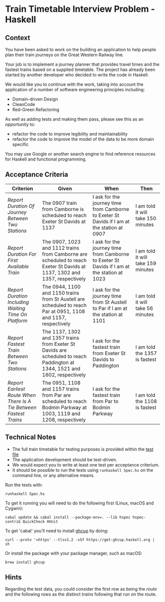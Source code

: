 # Train Timetable Interview Problem - Haskell

## Context
You have been asked to work on the building an application to help people plan their train journeys on the Great Western Railway line.

Your job is to implement a journey planner that provides travel times and the fastest trains based on a supplied timetable.  The project has already been started by another developer who decided to write the code in Haskell.

We would like you to continue with the work, taking into account the application of a number of software engineering principles including:

* Domain-driven Design
* CleanCode
* Red-Green Refactoring

As well as adding tests and making them pass, please see this as an opportunity to: 

*  refactor the code to improve legibility and maintainability
*  refactor the code to improve the model of the data to be more domain specific

You may use Google or another search engine to find reference resources for Haskell and functional programming.
 
## Acceptance Criteria
|Criterion|Given|When|Then|
|---|-----|----|----|
|*Report Duration Of Journey Between Two Stations*|The 0907 train from Camborne is scheduled to reach Exeter St Davids at 1137|I ask for the journey time from Camborne to Exeter St Davids if I am at the station at 0907|I am told it will take 150 minutes|
|*Report Duration For First Available Train*|The 0907, 1023 and 1112 trains from Camborne are scheduled to reach Exeter St Davids at 1137, 1302 and 1357, respectively|I ask for the journey time from Camborne to Exeter St Davids if I am at the station at 1023|I am told it will take 159 minutes|
|*Report Duration Including Waiting Time On Platform*|The 0944, 1100 and 1150 trains from St Austell are scheduled to reach Par at 0951, 1108 and 1157, respectively|I ask for the journey time from St Austell to Par if I am at the station at 1101|I am told it will take 56 minutes|
|*Report Fastest Train Between Two Stations*|The 1137, 1302 and 1357 trains from Exeter St Davids are scheduled to reach Paddington at 1344, 1521 and 1602, respectively|I ask for the fastest train from Exeter St Davids to Paddington|I am told the 1357 is fastest|
|*Report Earliest Route When There Is A Tie Between Fastest Trains*|The 0951, 1108 and 1157 trains from Par are scheduled to reach Bodmin Parkway at 1003, 1119 and 1208, respectively|I ask for the fastest train from Par to Bodmin Parkway|I am told the 1108 is fastest|

## Technical Notes
* The full train timetable for testing purposes is provided within the [test file](Spec.hs)
* The application development should be test-driven.
* We would expect you to write at least one test per acceptance criterium.
* It should be possible to run the tests using `runhaskell Spec.hs` on the command line, or any alternative means.

Run the tests with:
```shell
runhaskell Spec.hs
```

To get it running you will need to do the following first (Linux, macOS and Cygwin):
```shell
cabal update && cabal install --package-env=. --lib hspec hspec-contrib QuickCheck HUnit
```

To get 'cabal' you'll need to install [ghcup](https://www.haskell.org/ghcup/) by doing:
```shell
curl --proto '=https' --tlsv1.2 -sSf https://get-ghcup.haskell.org | sh
```

Or install the package with your package manager, such as macOS:
```shell
brew install ghcup
```

## Hints

Regarding the test data, you could consider the first row as being the _route_ and the following rows as the 
distinct _trains_ following that run on the route.
